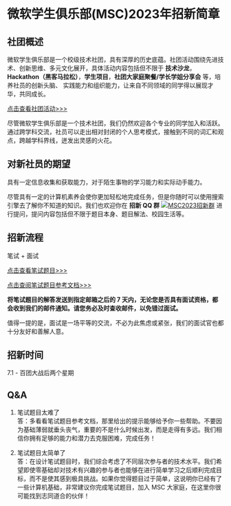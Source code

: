 # 微软学生俱乐部(MSC)2023年招新简章

## 社团概述

微软学生俱乐部是一个校级技术社团，具有深厚的历史底蕴。社团活动围绕先进技术、创新思维、多元文化展开，具体活动内容包括但不限于 **技术沙龙**，**Hackathon（黑客马拉松）**，**学生项目**，**社团大家庭聚餐/学长学姐分享会** 等，培养社员的创新头脑、 实践能力和组织能力，让来自不同领域的同学得以展现才华，共同成长。

[点击查看社团活动>>>](./list-of-club-activities.md)

尽管微软学生俱乐部是一个技术社团，我们仍然欢迎各个专业的同学加入和活跃。通过跨学科交流，社员可以走出相对封闭的个人思考模式，接触到不同的词汇和观点，跨越学科界线，迸发出灵感的火花。

## 对新社员的期望

具有一定信息收集和获取能力，对于陌生事物的学习能力和实际动手能力。

尽管具有一定的计算机素养会使你更加轻松地完成任务，但是你随时可以使用搜索引擎去了解你不知道的知识。我们也欢迎你在 **招新 QQ 群** <a target="_blank" href="https://qm.qq.com/cgi-bin/qm/qr?k=OR0sCU9sbf8DC5SwE1rH7m6TnYN8DR9Z&jump_from=webapi&authKey=icB6mSzl1Y8K7SHXkPRIQu8iifQwOUUbIvB/I+BcDBnbtNGHzANBGp3tknunBDic"><img border="0" src="http://static.immengzi.wiki/typora/group.png" alt="MSC2023招新群" title="MSC2023招新群"></a> 进行提问，提问内容包括但不限于题目本身、题目解法、校园生活等。

## 招新流程

笔试 + 面试

[点击查看笔试题目>>>](./written-test.md)

[点击查阅笔试题目参考文档>>>](./written-test-reference.md)

**将笔试题目的解答发送到指定邮箱之后的 7 天内，无论您是否具有面试资格，都会收到我们的邮件通知。请您务必及时查收邮件，以免错过面试。**

值得一提的是，面试是一场平等的交流，不必为此焦虑或紧张，我们的面试官也都十分友好和善解人意。

## 招新时间

7.1 - 百团大战后两个星期

## Q&A

1. 笔试题目太难了  
答：多看看笔试题目参考文档，那里给出的提示能够给予你一些帮助。不要因为基础薄弱就垂头丧气，重要的不是什么时候出发，而是走得有多远。我们相信你拥有足够的能力和潜力去克服困难，完成任务！

2. 笔试题目太简单了  
答：在设计笔试题目时，我们综合考虑了不同层次参与者的技术水平。我们希望即使零基础却对技术有兴趣的参与者也能够在进行简单学习之后顺利完成目标，而不是使其感到极具挑战。如果你觉得题目过于简单，这说明你已经有了一些计算机基础，非常建议你完成笔试题目，加入 MSC 大家庭，在这里你很可能找到志同道合的伙伴！